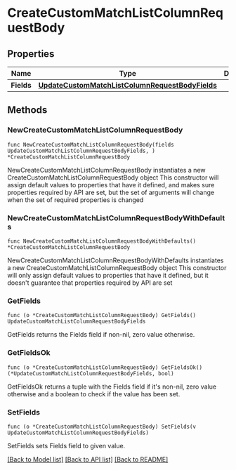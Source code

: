 # CreateCustomMatchListColumnRequestBody

## Properties

Name | Type | Description | Notes
------------ | ------------- | ------------- | -------------
**Fields** | [**UpdateCustomMatchListColumnRequestBodyFields**](UpdateCustomMatchListColumnRequestBodyFields.md) |  | 

## Methods

### NewCreateCustomMatchListColumnRequestBody

`func NewCreateCustomMatchListColumnRequestBody(fields UpdateCustomMatchListColumnRequestBodyFields, ) *CreateCustomMatchListColumnRequestBody`

NewCreateCustomMatchListColumnRequestBody instantiates a new CreateCustomMatchListColumnRequestBody object
This constructor will assign default values to properties that have it defined,
and makes sure properties required by API are set, but the set of arguments
will change when the set of required properties is changed

### NewCreateCustomMatchListColumnRequestBodyWithDefaults

`func NewCreateCustomMatchListColumnRequestBodyWithDefaults() *CreateCustomMatchListColumnRequestBody`

NewCreateCustomMatchListColumnRequestBodyWithDefaults instantiates a new CreateCustomMatchListColumnRequestBody object
This constructor will only assign default values to properties that have it defined,
but it doesn't guarantee that properties required by API are set

### GetFields

`func (o *CreateCustomMatchListColumnRequestBody) GetFields() UpdateCustomMatchListColumnRequestBodyFields`

GetFields returns the Fields field if non-nil, zero value otherwise.

### GetFieldsOk

`func (o *CreateCustomMatchListColumnRequestBody) GetFieldsOk() (*UpdateCustomMatchListColumnRequestBodyFields, bool)`

GetFieldsOk returns a tuple with the Fields field if it's non-nil, zero value otherwise
and a boolean to check if the value has been set.

### SetFields

`func (o *CreateCustomMatchListColumnRequestBody) SetFields(v UpdateCustomMatchListColumnRequestBodyFields)`

SetFields sets Fields field to given value.



[[Back to Model list]](../README.md#documentation-for-models) [[Back to API list]](../README.md#documentation-for-api-endpoints) [[Back to README]](../README.md)


